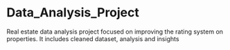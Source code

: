 # Data_Analysis_Project
Real estate data analysis project focused on improving the rating system on properties. It includes cleaned dataset, analysis and insights
